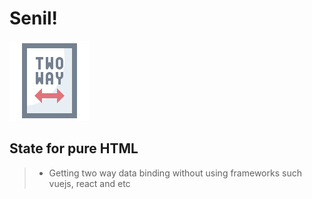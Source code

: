 # Senil!
<img src="/two-ways.png" />

## State for pure HTML
> - Getting two way data binding without using frameworks such vuejs, react and etc
